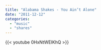 ```yaml
---
title: "Alabama Shakes - You Ain’t Alone"
date: "2011-12-12"
categories:
  - "music"
  - "shares"
---
```


{{< youtube 0HxNtWEIKhQ >}}
